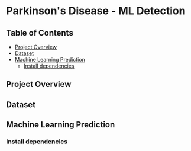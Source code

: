 # Parkinson's Disease - ML Detection

## Table of Contents
- [Project Overview](#project-overview)
- [Dataset](#dataset)
- [Machine Learning Prediction](#machine-learning-prediction)
    - [Install dependencies](#install-dependencies)

## Project Overview

## Dataset

## Machine Learning Prediction
### Install dependencies

